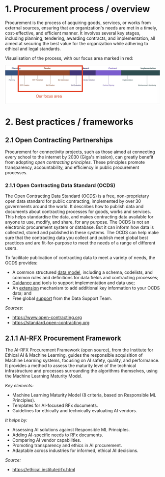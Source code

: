 # 1. Procurement process / overview
Procurement is the process of acquiring goods, services, or works from external sources, ensuring that an organization's needs are met in a timely, cost-effective, and efficient manner. It involves several key stages, including planning, tendering, awarding contracts, and implementation, all aimed at securing the best value for the organization while adhering to ethical and legal standards.

Visualisation of the process, with our focus area marked in red:

![procurement-process](https://github.com/AI-Unisphere/Internal/blob/main/assets/procurement%20process.jpg)

# 2. Best practices / frameworks
## 2.1 Open Contracting Partnerships
Procurement for connectivity projects, such as those aimed at connecting every school to the internet by 2030 (Giga's mission), can greatly benefit from adopting *open contracting principles*. These principles promote transparency, accountability, and efficiency in public procurement processes.

### 2.1.1 Open Contracting Data Standard (OCDS)
The Open Contracting Data Standard (OCDS) is a free, non-proprietary open data standard for public contracting, implemented by over 30 governments around the world. It describes how to publish data and documents about contracting processes for goods, works and services. This helps standardise the data, and makes contracting data available for anyone to use, modify, and share, for any purpose. The OCDS is not an electronic procurement system or database. But it can inform how data is collected, stored and published in these systems. The OCDS can help make sure that the contracting data you collect and publish meet global best practices and are fit-for-purpose to meet the needs of a range of different users.

To facilitate publication of contracting data to meet a variety of needs, the OCDS provides:
- A common structured [data model](https://standard.open-contracting.org/latest/en/schema/), including a schema, codelists, and common rules and definitions for data fields and contracting processes;
- [Guidance and](https://standard.open-contracting.org/latest/en/guidance/) tools to support implementation and data use;
- An [extension](https://standard.open-contracting.org/latest/en/guidance/map/extensions/) mechanism to add additional key information to your OCDS data; and
- Free global [support](https://standard.open-contracting.org/latest/en/support/) from the Data Support Team.

_Sources:_
- https://www.open-contracting.org
- https://standard.open-contracting.org

## 2.1.1 AI-RFX Procurement Framework
The AI-RFX Procurement Framework (open source), from the Institute for Ethical AI & Machine Learning, guides the responsible acquisition of Machine Learning systems, focusing on AI safety, quality, and performance. It provides a method to assess the maturity level of the technical infrastructure and processes surrounding the algorithms themselves, using the Machine Learning Maturity Model.

_Key elements:_
- Machine Learning Maturity Model (8 criteria, based on Responsible ML Principles).
- Templates for AI-focused RFx documents.
- Guidelines for ethically and technically evaluating AI vendors.

_It helps by:_
- Assessing AI solutions against Responsible ML Principles.
- Adding AI-specific needs to RFx documents.
- Comparing AI vendor capabilities.
- Promoting transparency and ethics in AI procurement.
- Adaptable across industries for informed, ethical AI decisions.

_Source:_
- https://ethical.institute/rfx.html
